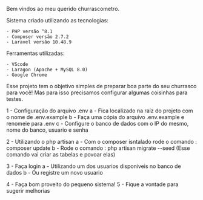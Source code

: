 Bem vindos ao meu querido churrascometro. 

Sistema criado utilizando as tecnologias: 

    - PHP versão ^8.1
    - Composer versão 2.7.2
    - Laravel versão 10.48.9

Ferramentas utilizadas:

    - VScode
    - Laragon (Apache + MySQL 8.0)
    - Google Chrome

Esse projeto tem o objetivo simples de preparar boa parte do seu churrasco para você! 
Mas para isso precisamos configurar algumas coisinhas para testes.

1 - Configuração do arquivo .env 
    a - Fica localizado na raíz do projeto com o nome de .env.example
    b - Faça uma cópia do arquivo .env.example e renomeie para .env
    c - Configure o banco de dados com o IP do mesmo, nome do banco, usuario e senha


2 - Utilizando o php artisan
    a - Com o composer isntalado rode o comando : composer update
    b - Rode o comando : php artisan migrate --seed (Esse comando vai criar as tabelas e povoar elas)


3 - Faça login 
    a - Utilizando um dos usuarios disponiveis no banco de dados 
    b - Ou registre um novo usuario

4 - Faça bom proveito do pequeno sistema!
5 - Fique a vontade para sugerir melhorias
